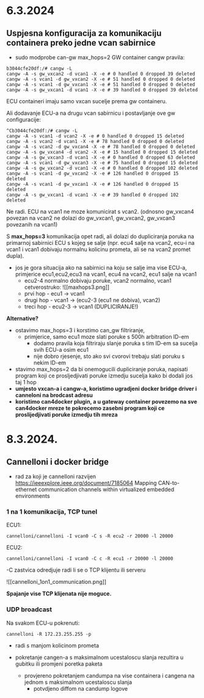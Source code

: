
# 6.3.2024

## Uspjesna konfiguracija za komunikaciju containera preko jedne vcan sabirnice

- sudo modprobe can-gw max_hops=2
GW container cangw pravila:
```
b3044cfe20df:/# cangw -L
cangw -A -s gw_vxcan2 -d vcan1 -X -e # 0 handled 0 dropped 39 deleted
cangw -A -s vcan1 -d gw_vxcan2 -X -e # 51 handled 0 dropped 0 deleted
cangw -A -s vcan1 -d gw_vxcan1 -X -e # 51 handled 0 dropped 0 deleted
cangw -A -s gw_vxcan1 -d vcan1 -X -e # 39 handled 0 dropped 39 deleted
```

ECU containeri imaju samo vxcan sucelje prema gw containeru.

Ali dodavanje ECU-a na drugu vcan sabirnicu i postavljanje ove gw configuracije:
```
^Cb3044cfe20df:/# cangw -L
cangw -A -s vcan1 -d vcan2 -X -e # 0 handled 0 dropped 15 deleted
cangw -A -s vcan2 -d vcan1 -X -e # 78 handled 0 dropped 0 deleted
cangw -A -s vcan2 -d gw_vxcan4 -X -e # 78 handled 0 dropped 0 deleted
cangw -A -s gw_vxcan4 -d vcan2 -X -e # 15 handled 0 dropped 15 deleted
cangw -A -s gw_vxcan3 -d vcan1 -X -e # 0 handled 0 dropped 63 deleted
cangw -A -s vcan1 -d gw_vxcan3 -X -e # 75 handled 0 dropped 15 deleted
cangw -A -s gw_vxcan2 -d vcan1 -X -e # 0 handled 0 dropped 102 deleted
cangw -A -s vcan1 -d gw_vxcan2 -X -e # 126 handled 0 dropped 15 deleted
cangw -A -s vcan1 -d gw_vxcan1 -X -e # 126 handled 0 dropped 15 deleted
cangw -A -s gw_vxcan1 -d vcan1 -X -e # 39 handled 0 dropped 102 deleted

```

Ne radi. ECU na vcan1 ne moze komunicirat s vcan2. (odnosno gw_vxcan4 povezan na vcan2 ne dolazi do gw_vxcan1, gw_vxcan2, gw_vxcan3 povezanih na vcan1)

S **max_hops=3** komunikacija opet radi, ali dolazi do dupliciranja poruka na primarnoj sabirnici ECU s kojeg se salje (npr. ecu4 salje na vcan2, ecu-i na vcan1 i vcan1 dobivaju normalnu kolicinu prometa, ali se na vcan2 promet dupla).
- jos je gora situacija ako na sabirnici na koju se salje ima vise ECU-a, primjerice ecu1,ecu2,ecu3 na vcan1, ecu4 na vcan2, ecu1 salje na vcan1
	- ecu2-4 normalno dobivaju poruke, vcan2 normalno, vcan1 cetverostruko:
		![[maxhops3.png]]
	- prvi hop - ecu1 -> vcan1
	- drugi hop - vcan1 -> (ecu2-3 (ecu1 ne dobiva), vcan2)
	- treci hop - ecu2-3 -> vcan1 (DUPLICIRANJE!)



**Alternative?**
- ostavimo max_hops=3 i korstimo can_gw filtriranje, 
	- primjerice, samo ecu1 moze slati poruke s 500h arbitration ID-em
		- dodamo pravila koja filtriraju slanje poruka s tim ID-em sa sucelja svih ECU-a osim ecu1
		- nije dobro rjesenje, sto ako svi cvorovi trebaju slati poruku s nekim ID-em
- stavimo max_hops=2 da bi onemogucili dupliciranje poruka, napisati program koji ce prosljedjivati poruke izmedju sucelja kako bi dodali jos taj 1 hop
- **umjesto vxcan-a i cangw-a, koristimo ugradjeni docker bridge driver i canneloni na brodcast adresu**
- **koristimo can4docker plugin, a u gateway container povezemo na sve can4docker mreze te pokrecemo zasebni program koji ce proslijedjivati poruke izmedju tih mreza**

# 8.3.2024.
## Cannelloni i docker bridge
- rad za koji je cannelloni razvijen
	https://ieeexplore.ieee.org/document/7185064
	Mapping CAN-to-ethernet communication channels within virtualized embedded environments

### 1 na 1 komunikacija, TCP tunel

ECU1:
```
cannelloni/cannelloni -I vcan0 -C s -R ecu2 -r 20000 -l 20000
```

ECU2:
```
cannelloni/cannelloni -I vcan0 -C c -R ecu1 -r 20000 -l 20000
```

-C zastvica odredjuje radi li se o TCP klijentu ili serveru

![[cannelloni_1on1_communication.png]]

**Spajanje vise TCP klijenata nije moguce.**


### UDP broadcast

Na svakom ECU-u pokrenuti:
```
cannelloni -R 172.23.255.255 -p
```
- radi s manjom kolicinom prometa

- pokretanje cangen-a s maksimalnom ucestaloscu slanja rezultira u gubitku ili promjeni poretka paketa
	- provjereno pokretanjem candumpa na vise containera i cangena na jednom s maksimalnom ucestaloscu slanja
		- potvdjeno diffom na candump logove


